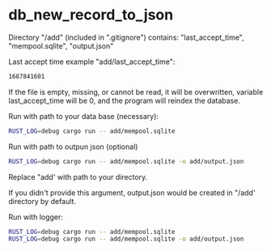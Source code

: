 # db_new_record_to_json

Directory "/add" (included in ".gitignore") contains: "last_accept_time", "mempool.sqlite", "output.json"

Last accept time example "add/last_accept_time":
```bash
1687841601
```
If the file is empty, missing, or cannot be read, it will be overwritten, variable last_accept_time will be 0, and the program will reindex the database.

Run with path to your data base (necessary):
```bash
RUST_LOG=debug cargo run -- add/mempool.sqlite
```
Run with path to outpun json (optional)
```bash
RUST_LOG=debug cargo run -- add/mempool.sqlite -o add/output.json
```
Replace "add' with path to your directory. 

If you didn't provide this argument, output.json would be created in "/add' directory by default. 

Run with logger:
```bash
RUST_LOG=debug cargo run -- add/mempool.sqlite
RUST_LOG=debug cargo run -- add/mempool.sqlite -o add/output.json
```
